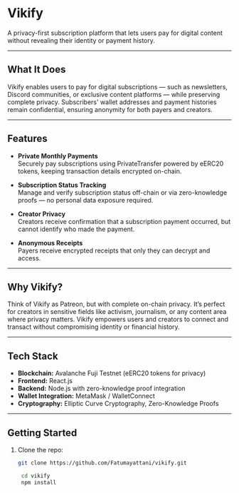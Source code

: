 # Vikify

A privacy-first subscription platform that lets users pay for digital content without revealing their identity or payment history.

---

## What It Does

Vikify enables users to pay for digital subscriptions — such as newsletters, Discord communities, or exclusive content platforms — while preserving complete privacy. Subscribers' wallet addresses and payment histories remain confidential, ensuring anonymity for both payers and creators.

---

## Features

- **Private Monthly Payments**  
  Securely pay subscriptions using PrivateTransfer powered by eERC20 tokens, keeping transaction details encrypted on-chain.

- **Subscription Status Tracking**  
  Manage and verify subscription status off-chain or via zero-knowledge proofs — no personal data exposure required.

- **Creator Privacy**  
  Creators receive confirmation that a subscription payment occurred, but cannot identify who made the payment.

- **Anonymous Receipts**  
  Payers receive encrypted receipts that only they can decrypt and access.

---

## Why Vikify?

Think of Vikify as Patreon, but with complete on-chain privacy. It’s perfect for creators in sensitive fields like activism, journalism, or any content area where privacy matters. Vikify empowers users and creators to connect and transact without compromising identity or financial history.

---

## Tech Stack

- **Blockchain:** Avalanche Fuji Testnet (eERC20 tokens for privacy)  
- **Frontend:** React.js  
- **Backend:** Node.js with zero-knowledge proof integration  
- **Wallet Integration:** MetaMask / WalletConnect  
- **Cryptography:** Elliptic Curve Cryptography, Zero-Knowledge Proofs

---

## Getting Started

1. Clone the repo:  
   ```bash
   git clone https://github.com/Fatumayattani/vikify.git

    cd vikify
    npm install

